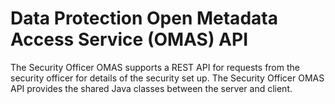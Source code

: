 <!-- SPDX-License-Identifier: CC-BY-4.0 -->
<!-- Copyright Contributors to the ODPi Egeria project. -->

# Data Protection Open Metadata Access Service (OMAS) API

The Security Officer OMAS supports a REST API for requests from the security officer for details of the security set up.
The Security Officer OMAS API provides the shared Java classes between the server and client.